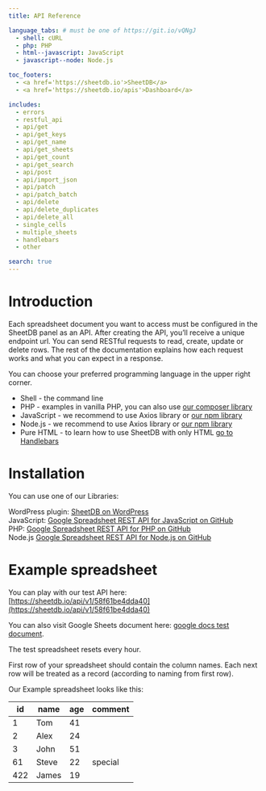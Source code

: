 ```yaml
---
title: API Reference

language_tabs: # must be one of https://git.io/vQNgJ
  - shell: cURL
  - php: PHP
  - html--javascript: JavaScript
  - javascript--node: Node.js

toc_footers:
  - <a href='https://sheetdb.io'>SheetDB</a>
  - <a href='https://sheetdb.io/apis'>Dashboard</a>

includes:
  - errors
  - restful_api
  - api/get
  - api/get_keys
  - api/get_name
  - api/get_sheets
  - api/get_count
  - api/get_search
  - api/post
  - api/import_json
  - api/patch
  - api/patch_batch
  - api/delete
  - api/delete_duplicates
  - api/delete_all
  - single_cells
  - multiple_sheets
  - handlebars
  - other

search: true
---
```


# Introduction

Each spreadsheet document you want to access must be configured in the SheetDB panel as an API. After creating the API, you’ll receive a unique endpoint url. You can send RESTful requests to read, create, update or delete rows. The rest of the documentation explains how each request works and what you can expect in a response.

You can choose your preferred programming language in the upper right corner.

* Shell - the command line
* PHP - examples in vanilla PHP, you can also use [our composer library](https://github.com/sheetdb/sheetdb-php)
* JavaScript - we recommend to use Axios library or [our npm library](https://github.com/sheetdb/sheetdb-js)
* Node.js - we recommend to use Axios library or [our npm library](https://github.com/sheetdb/sheetdb-node)
* Pure HTML - to learn how to use SheetDB with only HTML <a href="#handlebars-installation">go to Handlebars</a>

# Installation

You can use one of our Libraries:

WordPress plugin: [SheetDB on WordPress](https://wordpress.org/plugins/sheetdb/)<br />
JavaScript: [Google Spreadsheet REST API for JavaScript on GitHub](https://github.com/sheetdb/sheetdb-js)<br />
PHP: [Google Spreadsheet REST API for PHP on GitHub](https://github.com/sheetdb/sheetdb-php)<br />
Node.js [Google Spreadsheet REST API for Node.js on GitHub](https://github.com/sheetdb/sheetdb-node)

# Example spreadsheet

You can play with our test API here: [https://sheetdb.io/api/v1/58f61be4dda40](https://sheetdb.io/api/v1/58f61be4dda40)

You can also visit Google Sheets document here: [google docs test document](https://docs.google.com/spreadsheets/d/1mrsgBk4IAdSs8Ask5H1z3bWYDlPTKplDIU_FzyktrGk/edit).

<aside class="notice">The test spreadsheet resets every hour.</aside>

First row of your spreadsheet should contain the column names. Each next row will be treated as a record (according to naming from first row).

Our Example spreadsheet looks like this:

| id | name | age | comment |
|---|---|---|---|
| 1 | Tom | 41 |  |
| 2 | Alex | 24 |  |
| 3 | John | 51 |  |
| 61 | Steve | 22 | special |
| 422 | James | 19 |  |
